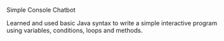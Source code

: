 Simple Console Chatbot

Learned and used basic Java syntax to write a simple interactive program using variables, conditions, loops and methods. 
